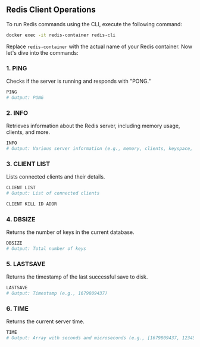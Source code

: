 ## Redis Client Operations

To run Redis commands using the CLI, execute the following command:
```sh
docker exec -it redis-container redis-cli
```

Replace `redis-container` with the actual name of your Redis container. Now let's dive into the commands:

### 1. **PING**
Checks if the server is running and responds with "PONG."

```sh
PING
# Output: PONG
```

### 2. **INFO**
Retrieves information about the Redis server, including memory usage, clients, and more.

```sh
INFO
# Output: Various server information (e.g., memory, clients, keyspace, etc.)
```

### 3. **CLIENT LIST**
Lists connected clients and their details.

```sh
CLIENT LIST
# Output: List of connected clients

CLIENT KILL ID ADDR
```

### 4. **DBSIZE**
Returns the number of keys in the current database.

```sh
DBSIZE
# Output: Total number of keys
```

### 5. **LASTSAVE**
Returns the timestamp of the last successful save to disk.

```sh
LASTSAVE
# Output: Timestamp (e.g., 1679809437)
```

### 6. **TIME**
Returns the current server time.

```sh
TIME
# Output: Array with seconds and microseconds (e.g., [1679809437, 123456])
```
